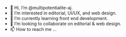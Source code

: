 - 👋 Hi, I’m @multipotentialite-aj.
- 👀 I’m interested in editorial, UI/UX, and web design.
- 🌱 I’m currently learning front end development.
- 💞️ I’m looking to collaborate on editorial & web design.
- 📫 How to reach me ...

<!---
multipotentialite-aj/multipotentialite-aj is a ✨ special ✨ repository because its `README.md` (this file) appears on your GitHub profile.
You can click the Preview link to take a look at your changes.
--->

